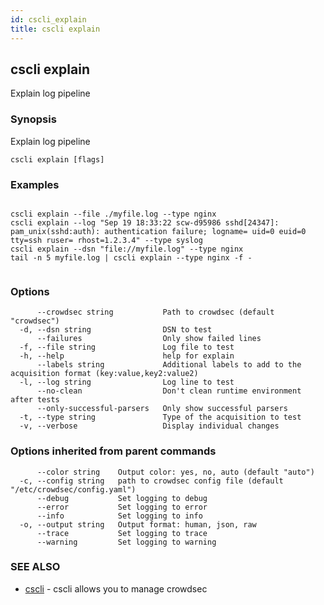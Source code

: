 ```yaml
---
id: cscli_explain
title: cscli explain
---
```

## cscli explain

Explain log pipeline

### Synopsis


Explain log pipeline 
		

```
cscli explain [flags]
```

### Examples

```

cscli explain --file ./myfile.log --type nginx 
cscli explain --log "Sep 19 18:33:22 scw-d95986 sshd[24347]: pam_unix(sshd:auth): authentication failure; logname= uid=0 euid=0 tty=ssh ruser= rhost=1.2.3.4" --type syslog
cscli explain --dsn "file://myfile.log" --type nginx
tail -n 5 myfile.log | cscli explain --type nginx -f -
		
```

### Options

```
      --crowdsec string           Path to crowdsec (default "crowdsec")
  -d, --dsn string                DSN to test
      --failures                  Only show failed lines
  -f, --file string               Log file to test
  -h, --help                      help for explain
      --labels string             Additional labels to add to the acquisition format (key:value,key2:value2)
  -l, --log string                Log line to test
      --no-clean                  Don't clean runtime environment after tests
      --only-successful-parsers   Only show successful parsers
  -t, --type string               Type of the acquisition to test
  -v, --verbose                   Display individual changes
```

### Options inherited from parent commands

```
      --color string    Output color: yes, no, auto (default "auto")
  -c, --config string   path to crowdsec config file (default "/etc/crowdsec/config.yaml")
      --debug           Set logging to debug
      --error           Set logging to error
      --info            Set logging to info
  -o, --output string   Output format: human, json, raw
      --trace           Set logging to trace
      --warning         Set logging to warning
```

### SEE ALSO

* [cscli](/cscli/cscli.md)	 - cscli allows you to manage crowdsec

